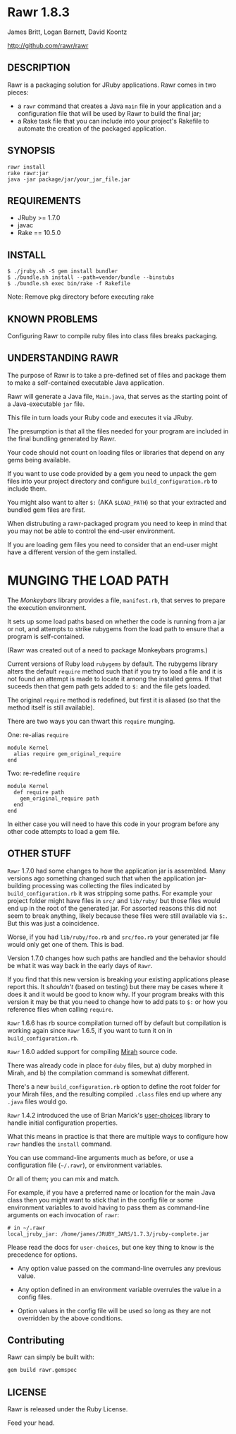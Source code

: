Rawr 1.8.3
==========

James Britt, Logan Barnett, David Koontz

http://github.com/rawr/rawr


DESCRIPTION
-----------
  
Rawr is a packaging solution for JRuby applications. Rawr comes in two
pieces:

* a `rawr` command that creates a Java `main` file in your application
and a configuration file that will be used by Rawr to build the final jar;
* a Rake task file that you can include into your project's Rakefile to
automate the creation of the packaged application.

SYNOPSIS
--------

    rawr install
    rake rawr:jar
    java -jar package/jar/your_jar_file.jar

REQUIREMENTS
------------

* JRuby >= 1.7.0
* javac
* Rake == 10.5.0

INSTALL
-------

```
$ ./jruby.sh -S gem install bundler
$ ./bundle.sh install --path=vendor/bundle --binstubs
$ ./bundle.sh exec bin/rake -f Rakefile
```

Note: Remove pkg directory before executing rake

KNOWN PROBLEMS
--------------

Configuring Rawr to compile ruby files into class files breaks packaging.


UNDERSTANDING RAWR
------------------

The purpose of Rawr is to take a pre-defined set of files and package them to make a self-contained executable Java application.

Rawr will generate a Java file, `Main.java`, that serves as the starting point of a Java-executable `jar` file.

This file in turn loads your Ruby code and executes it via JRuby.

The presumption is that all the files needed for your program are included in the final bundling generated by Rawr.

Your code should not count on loading files or libraries that depend on any gems being available.

If you want to use code provided by a gem you need to unpack the gem files into your project directory and configure `build_configuration.rb` to include them.

You might also want to alter `$:` (AKA `$LOAD_PATH`) so that your extracted and bundled gem files are first.

When distrubuting a rawr-packaged program you need to keep in mind that you may not be able to control the end-user environment.

If you are loading gem files you need to consider that an end-user might have a different version of the gem installed.

MUNGING THE LOAD PATH
=====================

The _Monkeybars_ library provides a file, `manifest.rb`, that serves to prepare the execution environment.  

It sets up some load paths based on whether the code is running from a jar or not, and attempts to strike rubygems from the load path to ensure that a program is self-contained.

(Rawr was created out of a need to package Monkeybars programs.)

Current versions of Ruby load `rubygems` by default.  The rubygems library alters the default `require` method such that if you try to load a file and it is not found an attempt is made to locate it among the installed gems.  If that suceeds then that gem path gets added to `$:` and the file gets loaded.

The original `require` method is redefined, but first it is aliased (so that the method itself is still available).

There are two ways you can thwart this `require` munging.

One: re-alias `require` 

    module Kernel
      alias require gem_original_require 
    end

Two: re-redefine `require`

    module Kernel
      def require path
        gem_original_require path
      end
    end

In either case you will need to have this code in your program before any other code attempts to load a gem file.



OTHER STUFF
-----

`Rawr` 1.7.0 had some changes to how the application jar is assembled.  Many versions ago something changed such that when the application jar-building processing was collecting the files indicated by `build_configuration.rb` it was stripping some paths.  For example your project folder might have files in `src/` and `lib/ruby/` but those files would end up in the root of the generated jar.  For assorted reasons this did not seem to break anything, likely because these files were still available via `$:`. But this was just a coincidence.  

Worse, if you had `lib/ruby/foo.rb` and `src/foo.rb` your generated jar file would only get one of them.  This is bad.

Version 1.7.0 changes how such paths are handled and the behavior should be what it was way back in the early days of `Rawr`.

If you find that this new version is breaking your existing applications please report this.  It _shouldn't_ (based on testing) but there may be cases where it does it and it would be good to know why.  If your program breaks with this version it may be that you need to change how to add pats to `$:` or how you reference files when calling `require`.  


`Rawr` 1.6.6 has rb source compilation turned off by default but compilation is working again since `Rawr` 1.6.5, if you want to turn it on in `build_configuration.rb`.

`Rawr` 1.6.0 added support for compiling [Mirah](http://www.mirah.org/) source code.  

There was already code in place for `duby` files, but a) duby morphed in Mirah, and b) the compilation command is somewhat different.

There's a new `build_configuration.rb` option to define the root folder for your Mirah files, and the resulting compiled `.class` files end up where any `.java` files would go.

`Rawr` 1.4.2 introduced the use of Brian Marick's [user-choices](http://user-choices.rubyforge.org/)  library to handle initial configuration properties.

What this means in practice is that there are multiple ways to configure how `rawr` handles the `install` command.

You can use command-line arguments much as before, or use a configuration file (`~/.rawr`), or environment variables.  

Or all of them; you can mix and match.

For example, if you have a preferred name or location for the main Java class then you might want to stick that in the config
file or some environment variables to avoid having to pass them as command-line arguments on each invocation of `rawr`:

    # in ~/.rawr
    local_jruby_jar: /home/james/JRUBY_JARS/1.7.3/jruby-complete.jar
    

Please read the docs for `user-choices`, but one key thing to know is the precedence for options.

- Any option value passed on the command-line overrules any previous value.

- Any option defined in an environment variable overrules the value in a config files.

- Option values in the config file will be used so long as they are not overridden by the above conditions.

## Contributing

Rawr can simply be built with:

``` sh
gem build rawr.gemspec
```

LICENSE
-------

Rawr is released under the Ruby License.


Feed your head.
